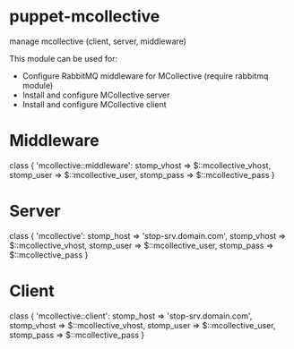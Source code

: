 puppet-mcollective
==============

manage mcollective (client, server, middleware)

This module can be used for:
 - Configure RabbitMQ middleware for MCollective (require rabbitmq module)
 - Install and configure MCollective server
 - Install and configure MCollective client
  
# Middleware
class { 'mcollective::middleware':
    stomp_vhost => $::mcollective_vhost,
    stomp_user => $::mcollective_user,
    stomp_pass => $::mcollective_pass
}

# Server
class { 'mcollective':
    stomp_host => 'stop-srv.domain.com',
    stomp_vhost => $::mcollective_vhost,
    stomp_user => $::mcollective_user,
    stomp_pass => $::mcollective_pass
}

# Client
class { 'mcollective::client':
    stomp_host => 'stop-srv.domain.com',
    stomp_vhost => $::mcollective_vhost,
    stomp_user => $::mcollective_user,
    stomp_pass => $::mcollective_pass
}
